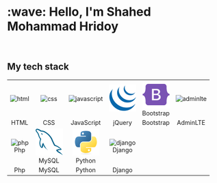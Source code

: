 <h1>:wave: Hello, I'm Shahed Mohammad Hridoy</h1>
<br>
<h2>My tech stack</h2>
<table>
  <tr>
    <td align="center">
      <img alt="html" height=64px src="https://cdn.worldvectorlogo.com/logos/html-1.svg">
    </td>
    <td align="center">
      <img alt="css" height=64px src="https://cdn.worldvectorlogo.com/logos/css-3.svg">
    </td>
    <td align="center">
      <img alt="javascript" height=64px src="https://cdn.worldvectorlogo.com/logos/javascript-1.svg">
    </td>
    <td align="center">
      <img alt="jquery" height=64px src="https://raw.githubusercontent.com/devicons/devicon/master/icons/jquery/jquery-original.svg">
    </td>
    <td align="center">
      <img alt="bootstrap" height=64px src="https://raw.githubusercontent.com/devicons/devicon/master/icons/bootstrap/bootstrap-plain.svg">
      <br>Bootstrap
    </td>
    <td align="center">
    <img alt="adminlte" width=64px src="https://cdn.worldvectorlogo.com/logos/adminlte.svg"/>
  </tr>
  
  
  <tr>
    <td align="center">HTML</td>
    <td align="center">CSS</td>
    <td align="center">JavaScript</td>
    <td align="center">jQuery</td>
    <td align="center">Bootstrap</td>
    <td align="center">AdminLTE</td>
  </tr>
  <tr>
    <td align="center">
      <img alt="php" width="64px" src="https://raw.githubusercontent.com/dereknguyen269/dereknguyen269/master/images/php.svg">
      <br>Php
    </td>
    <td align="center">
      <img alt="mysql" height=64px src="https://raw.githubusercontent.com/devicons/devicon/master/icons/mysql/mysql-original.svg">
      <br>MySQL
    </td>
    <td align="center">
      <img alt="python" height=64px src="https://raw.githubusercontent.com/devicons/devicon/master/icons/python/python-original.svg">
      <br>Python
    </td>
    <td align="center">
      <img alt="django" height=64px src="https://cdn.worldvectorlogo.com/logos/django.svg">
      <br>Django
    </td>
  </tr>
   <tr>
    <td align="center">Php</td>
    <td align="center">MySQL</td>
    <td align="center">Python</td>
    <td align="center">Django</td>
  </tr>
  
  
  
</table>
